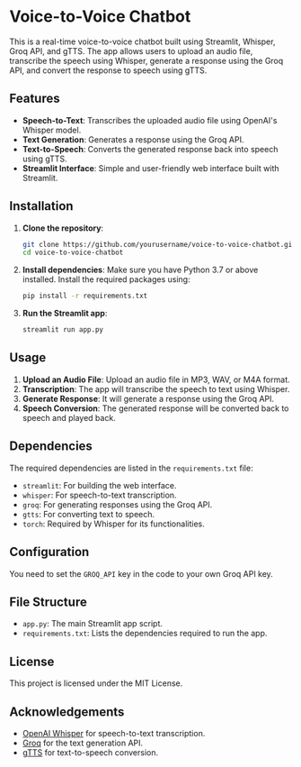# Voice-to-Voice Chatbot

This is a real-time voice-to-voice chatbot built using Streamlit, Whisper, Groq API, and gTTS. The app allows users to upload an audio file, transcribe the speech using Whisper, generate a response using the Groq API, and convert the response to speech using gTTS.

## Features
- **Speech-to-Text**: Transcribes the uploaded audio file using OpenAI's Whisper model.
- **Text Generation**: Generates a response using the Groq API.
- **Text-to-Speech**: Converts the generated response back into speech using gTTS.
- **Streamlit Interface**: Simple and user-friendly web interface built with Streamlit.

## Installation

1. **Clone the repository**:
    ```bash
    git clone https://github.com/yourusername/voice-to-voice-chatbot.git
    cd voice-to-voice-chatbot
    ```

2. **Install dependencies**:
    Make sure you have Python 3.7 or above installed. Install the required packages using:
    ```bash
    pip install -r requirements.txt
    ```

3. **Run the Streamlit app**:
    ```bash
    streamlit run app.py
    ```

## Usage
1. **Upload an Audio File**: Upload an audio file in MP3, WAV, or M4A format.
2. **Transcription**: The app will transcribe the speech to text using Whisper.
3. **Generate Response**: It will generate a response using the Groq API.
4. **Speech Conversion**: The generated response will be converted back to speech and played back.

## Dependencies
The required dependencies are listed in the `requirements.txt` file:
- `streamlit`: For building the web interface.
- `whisper`: For speech-to-text transcription.
- `groq`: For generating responses using the Groq API.
- `gtts`: For converting text to speech.
- `torch`: Required by Whisper for its functionalities.

## Configuration
You need to set the `GROQ_API` key in the code to your own Groq API key.

## File Structure
- `app.py`: The main Streamlit app script.
- `requirements.txt`: Lists the dependencies required to run the app.

## License
This project is licensed under the MIT License.

## Acknowledgements
- [OpenAI Whisper](https://github.com/openai/whisper) for speech-to-text transcription.
- [Groq](https://groq.com) for the text generation API.
- [gTTS](https://pypi.org/project/gTTS/) for text-to-speech conversion.

